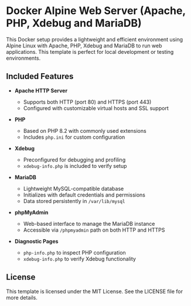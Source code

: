 # Docker Alpine Web Server (Apache, PHP, Xdebug and MariaDB)

This Docker setup provides a lightweight and efficient environment using Alpine Linux with Apache, PHP, Xdebug and MariaDB to run web applications. 
This template is perfect for local development or testing environments.

## Included Features

- **Apache HTTP Server**
  - Supports both HTTP (port 80) and HTTPS (port 443)
  - Configured with customizable virtual hosts and SSL support

- **PHP**
  - Based on PHP 8.2 with commonly used extensions
  - Includes `php.ini` for custom configuration

- **Xdebug**
  - Preconfigured for debugging and profiling
  - `xdebug-info.php` is included to verify setup

- **MariaDB**
  - Lightweight MySQL-compatible database
  - Initializes with default credentials and permissions
  - Data stored persistently in `/var/lib/mysql`

- **phpMyAdmin**
  - Web-based interface to manage the MariaDB instance
  - Accessible via `/phpmyadmin` path on both HTTP and HTTPS

- **Diagnostic Pages**
  - `php-info.php` to inspect PHP configuration
  - `xdebug-info.php` to verify Xdebug functionality

## License

This template is licensed under the MIT License. See the LICENSE file for more details.
